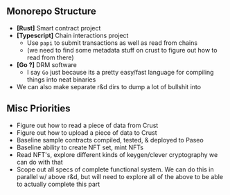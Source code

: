 ## Monorepo Structure
- **[Rust]** Smart contract project
- **[Typescript]** Chain interactions project
    - Use `papi` to submit transactions as well as read from chains
    - (we need to find some metadata stuff on crust to figure out how to read from there)
- **[Go ?]** DRM software
    - I say `Go` just because its a pretty easy/fast language for compiling things into neat binaries
- We can also make separate r&d dirs to dump a lot of bullshit into

## Misc Priorities
- Figure out how to read a piece of data from Crust
- Figure out how to upload a piece of data to Crust
- Baseline sample contracts compiled, tested, & deployed to Paseo
- Baseline ability to create NFT set, mint NFTs
- Read NFT's, explore different kinds of keygen/clever cryptography we can do with that
- Scope out all specs of complete functional system. We can do this in parallel w/ above r&d, but will need to explore all of the above to be able to actually complete this part